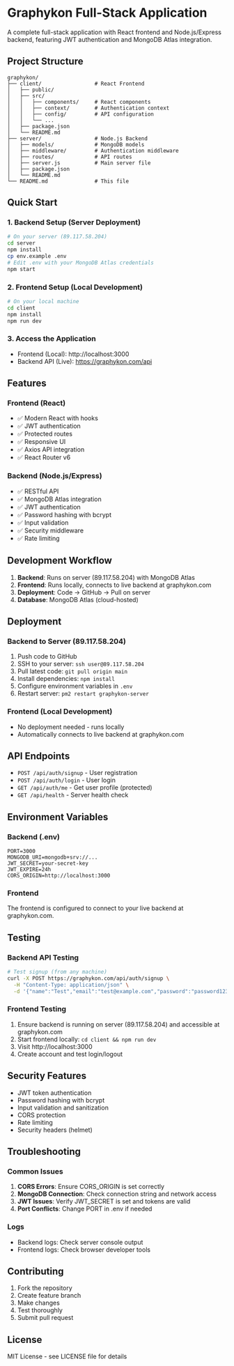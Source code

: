 # Graphykon Full-Stack Application

A complete full-stack application with React frontend and Node.js/Express backend, featuring JWT authentication and MongoDB Atlas integration.

## Project Structure

```
graphykon/
├── client/                 # React Frontend
│   ├── public/
│   ├── src/
│   │   ├── components/     # React components
│   │   ├── context/        # Authentication context
│   │   ├── config/         # API configuration
│   │   └── ...
│   ├── package.json
│   └── README.md
├── server/                 # Node.js Backend
│   ├── models/             # MongoDB models
│   ├── middleware/         # Authentication middleware
│   ├── routes/             # API routes
│   ├── server.js           # Main server file
│   ├── package.json
│   └── README.md
└── README.md               # This file
```

## Quick Start

### 1. Backend Setup (Server Deployment)

```bash
# On your server (89.117.58.204)
cd server
npm install
cp env.example .env
# Edit .env with your MongoDB Atlas credentials
npm start
```

### 2. Frontend Setup (Local Development)

```bash
# On your local machine
cd client
npm install
npm run dev
```

### 3. Access the Application

- Frontend (Local): http://localhost:3000
- Backend API (Live): https://graphykon.com/api

## Features

### Frontend (React)
- ✅ Modern React with hooks
- ✅ JWT authentication
- ✅ Protected routes
- ✅ Responsive UI
- ✅ Axios API integration
- ✅ React Router v6

### Backend (Node.js/Express)
- ✅ RESTful API
- ✅ MongoDB Atlas integration
- ✅ JWT authentication
- ✅ Password hashing with bcrypt
- ✅ Input validation
- ✅ Security middleware
- ✅ Rate limiting

## Development Workflow

1. **Backend**: Runs on server (89.117.58.204) with MongoDB Atlas
2. **Frontend**: Runs locally, connects to live backend at graphykon.com
3. **Deployment**: Code → GitHub → Pull on server
4. **Database**: MongoDB Atlas (cloud-hosted)

## Deployment

### Backend to Server (89.117.58.204)
1. Push code to GitHub
2. SSH to your server: `ssh user@89.117.58.204`
3. Pull latest code: `git pull origin main`
4. Install dependencies: `npm install`
5. Configure environment variables in `.env`
6. Restart server: `pm2 restart graphykon-server`

### Frontend (Local Development)
- No deployment needed - runs locally
- Automatically connects to live backend at graphykon.com

## API Endpoints

- `POST /api/auth/signup` - User registration
- `POST /api/auth/login` - User login
- `GET /api/auth/me` - Get user profile (protected)
- `GET /api/health` - Server health check

## Environment Variables

### Backend (.env)
```env
PORT=3000
MONGODB_URI=mongodb+srv://...
JWT_SECRET=your-secret-key
JWT_EXPIRE=24h
CORS_ORIGIN=http://localhost:3000
```

### Frontend
The frontend is configured to connect to your live backend at graphykon.com.

## Testing

### Backend API Testing
```bash
# Test signup (from any machine)
curl -X POST https://graphykon.com/api/auth/signup \
  -H "Content-Type: application/json" \
  -d '{"name":"Test","email":"test@example.com","password":"password123"}'
```

### Frontend Testing
1. Ensure backend is running on server (89.117.58.204) and accessible at graphykon.com
2. Start frontend locally: `cd client && npm run dev`
3. Visit http://localhost:3000
4. Create account and test login/logout

## Security Features

- JWT token authentication
- Password hashing with bcrypt
- Input validation and sanitization
- CORS protection
- Rate limiting
- Security headers (helmet)

## Troubleshooting

### Common Issues

1. **CORS Errors**: Ensure CORS_ORIGIN is set correctly
2. **MongoDB Connection**: Check connection string and network access
3. **JWT Issues**: Verify JWT_SECRET is set and tokens are valid
4. **Port Conflicts**: Change PORT in .env if needed

### Logs
- Backend logs: Check server console output
- Frontend logs: Check browser developer tools

## Contributing

1. Fork the repository
2. Create feature branch
3. Make changes
4. Test thoroughly
5. Submit pull request

## License

MIT License - see LICENSE file for details 